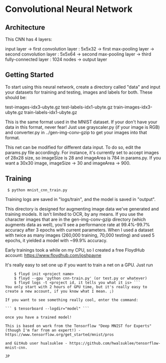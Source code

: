 # Convolutional Neural Network

## Architecture

This CNN has 4 layers:

input layer -> first convolution layer : 5x5x32 -> first max-pooling layer -> second convolution layer : 5x5x64 -> second max-pooling layer -> third fully-connected layer : 1024 nodes -> output layer

## Getting Started

To start using this neural network, create a directory called "data" and input your datasets for training and testing, images and labels for both. These should be: 

test-images-idx3-ubyte.gz
test-labels-idx1-ubyte.gz
train-images-idx3-ubyte.gz
train-labels-idx1-ubyte.gz

This is the same format used in the MNIST dataset. If your don't have your data in this format, never fear! Just use grayscaler.py (if your image is RGB) and converter.py in ../gen-img-conv-gzip to get your images into that format.

This net can be modified for different data input. To do so, edit the params.py file accordingly. For instance, it's currently set to accept images of 28x28 size, so imageSize is 28 and imageArea is 784 in params.py. If you want a 30x30 image, imageSize -> 30 and imageArea -> 900.

## Training

``` $ python mnist_cnn_train.py```

Training logs are saved in "logs/train", and the model is saved in "output".

This directory is designed for augmenting image data we've generated and
training models. It isn't limited to OCR, by any means. If you use the character
images that are in the gen-img-conv-gzip directory (which augments data as
well), you'll see a performance rate at 99.4%-99.7% accuracy after 3 epochs with
current parameters. When I used a dataset with twice as many images (260,000 training, 70,000 testing) and used 5 epochs,
it yielded a model with ~99.9% accuracy.

Early trainings took a while on my CPU, so I created a free FloydHub account: https://www.floydhub.com/joshpayne

It's really easy to set one up if you want to train a net on a GPU. Just run

``` $ floyd login
    $ floyd init <project name>
    $ floyd --gpu 'python cnn-train.py' (or test.py or whatever)
    $ floyd logs -t <project id, it tells you what it is> ```
You only start with 2 hours of GPU time, but it's really easy to create a new account, if you know what I mean. ;)

If you want to see something really cool, enter the command: 

``` $ tensorboard --logdir="model" ```

once you have a trained model!

This is based on work from the Tensorflow "Deep MNIST for Experts" (though I'm far from an expert!) - https://www.tensorflow.org/get_started/mnist/pros

and GitHub user hualsuklee - https://github.com/hwalsuklee/tensorflow-mnist-cnn.

JP
